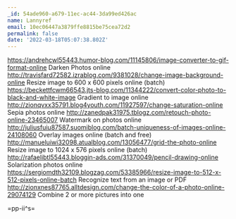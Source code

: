 ```yaml
---
_id: 54ade960-a679-11ec-ac44-3da99ed426ac
name: Lannyref
email: 10ec06447a3879ffe8815be75cea72d2
permalink: false
date: '2022-03-18T05:07:38.802Z'
---
```

https://andrehcwl55443.humor-blog.com/11145806/image-converter-to-gif-format-online Darken Photos online 
http://travisfard72582.izrablog.com/9381028/change-image-background-online Resize image to 600 x 600 pixels online (batch) 
https://beckettfcwm66543.jts-blog.com/11344222/convert-color-photo-to-black-and-white-image Gradient to image online 
http://zionqvxx35791.blog4youth.com/11927597/change-saturation-online Sepia photos online 
http://zanedpak31975.tblogz.com/retouch-photo-online-23465007 Watermark on photos online 
http://juliusfuiu87587.suomiblog.com/batch-uniqueness-of-images-online-24108060 Overlay images online (batch and free) 
http://manueluiwi32098.atualblog.com/13056477/grid-the-photo-online Resize image to 1024 x 576 pixels online (batch) 
http://rafaelibtl55443.bloggin-ads.com/31370049/pencil-drawing-online Solarization photos online 
https://sergiomdth32109.blogzag.com/53385966/resize-image-to-512-x-512-pixels-online-batch Recognize text from an image or PDF 
http://zionxnes87765.alltdesign.com/change-the-color-of-a-photo-online-29074129 Combine 2 or more pictures into one 
 
 
=pp-ii^s=
